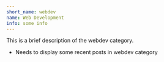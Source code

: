 ```yaml
---
short_name: webdev
name: Web Development
info: some info
---
```

This is a brief description of the webdev category.

* Needs to display some recent posts in webdev category